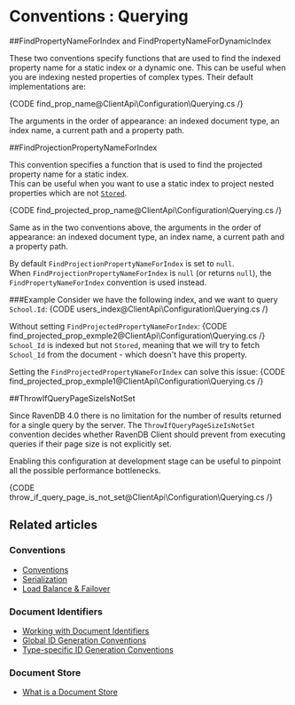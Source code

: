 ﻿# Conventions : Querying

##FindPropertyNameForIndex and FindPropertyNameForDynamicIndex

These two conventions specify functions that are used to find the indexed property name for a static index or a dynamic one. This can be useful when you are indexing nested properties 
of complex types. Their default implementations are:

{CODE find_prop_name@ClientApi\Configuration\Querying.cs /}

The arguments in the order of appearance: an indexed document type, an index name, a current path and a property path.

##FindProjectionPropertyNameForIndex

This convention specifies a function that is used to find the projected property name for a static index.  
This can be useful when you want to use a static index to project nested properties which are not [`Stored`](../../indexes/storing-data-in-index).

{CODE find_projected_prop_name@ClientApi\Configuration\Querying.cs /}

Same as in the two conventions above, the arguments in the order of appearance: an indexed document type, an index name, a current path and a property path.

By default `FindProjectionPropertyNameForIndex` is set to `null`.  
When `FindProjectionPropertyNameForIndex` is `null` (or returns `null`), the `FindPropertyNameForIndex` convention is used instead.

###Example
Consider we have the following index, and we want to query `School.Id`:
{CODE users_index@ClientApi\Configuration\Querying.cs /}

Without setting `FindProjectedPropertyNameForIndex`:
{CODE find_projected_prop_exmple2@ClientApi\Configuration\Querying.cs /}
`School_Id` is indexed but not `Stored`, meaning that we will try to
fetch `School_Id` from the document - which doesn't have this property.

Setting the `FindProjectedPropertyNameForIndex` can solve this issue:
{CODE find_projected_prop_exmple1@ClientApi\Configuration\Querying.cs /}

##ThrowIfQueryPageSizeIsNotSet

Since RavenDB 4.0 there is no limitation for the number of results returned for a single query by the server. The `ThrowIfQueryPageSizeIsNotSet` convention decides whether RavenDB Client
should prevent from executing queries if their page size is not explicitly set. 

Enabling this configuration at development stage can be useful to pinpoint all the possible performance bottlenecks.

{CODE throw_if_query_page_is_not_set@ClientApi\Configuration\Querying.cs /}

## Related articles

### Conventions

- [Conventions](../../client-api/configuration/conventions)
- [Serialization](../../client-api/configuration/serialization)
- [Load Balance & Failover](../../client-api/configuration/load-balance-and-failover)

### Document Identifiers

- [Working with Document Identifiers](../../client-api/document-identifiers/working-with-document-identifiers)
- [Global ID Generation Conventions](../../client-api/configuration/identifier-generation/global)
- [Type-specific ID Generation Conventions](../../client-api/configuration/identifier-generation/type-specific)

### Document Store

- [What is a Document Store](../../client-api/what-is-a-document-store)
